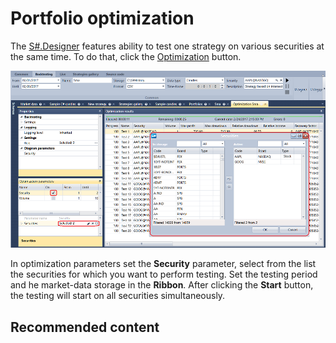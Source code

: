 # Portfolio optimization

The [S\#.Designer](Designer.md) features ability to test one strategy on various securities at the same time. To do that, click the [Optimization](Designer_Optimization.md) button.

![Designer Portfolio testing](../images/Designer_Portfolio_testing.png)

In optimization parameters set the **Security** parameter, select from the list the securities for which you want to perform testing. Set the testing period and he market\-data storage in the **Ribbon**. After clicking the **Start** button, the testing will start on all securities simultaneously.

## Recommended content
